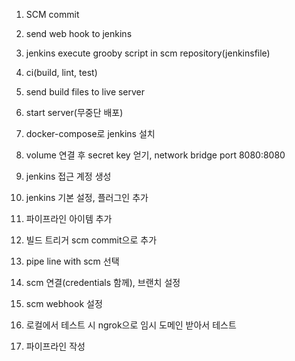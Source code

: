 1. SCM commit
2. send web hook to jenkins
3. jenkins execute grooby script in scm repository(jenkinsfile)
4. ci(build, lint, test)
5. send build files to live server
6. start server(무중단 배포)

7. docker-compose로 jenkins 설치
8. volume 연결 후 secret key 얻기, network bridge port 8080:8080
9. jenkins 접근 계정 생성
10. jenkins 기본 설정, 플러그인 추가
11. 파이프라인 아이템 추가
12. 빌드 트리거 scm commit으로 추가
13. pipe line with scm 선택
14. scm 연결(credentials 함께), 브랜치 설정
15. scm webhook 설정
16. 로컬에서 테스트 시 ngrok으로 임시 도메인 받아서 테스트
17. 파이프라인 작성
